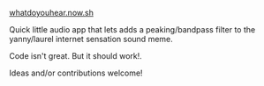 [whatdoyouhear.now.sh]()

Quick little audio app that lets adds a peaking/bandpass filter to the yanny/laurel internet sensation sound meme.

Code isn't great. But it should work!.

Ideas and/or contributions welcome!